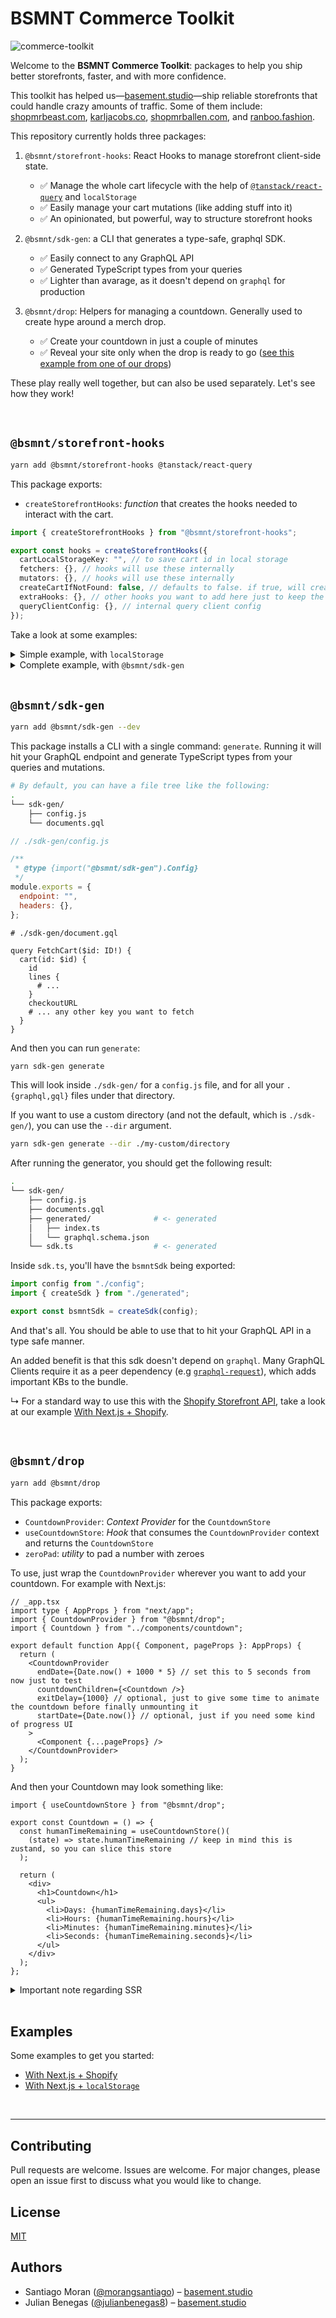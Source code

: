 # BSMNT Commerce Toolkit

![commerce-toolkit](https://user-images.githubusercontent.com/40034115/195423154-223a8187-5c3c-4caa-a19a-843b07d1684a.jpeg)

Welcome to the **BSMNT Commerce Toolkit**: packages to help you ship better storefronts, faster, and with more confidence.

This toolkit has helped us—[basement.studio](https://basement.studio/)—ship reliable storefronts that could handle crazy amounts of traffic. Some of them include: [shopmrbeast.com](https://shopmrbeast.com/), [karljacobs.co](https://karljacobs.co/), [shopmrballen.com](https://shopmrballen.com/), and [ranboo.fashion](https://ranboo.fashion/).

This repository currently holds three packages:

1. `@bsmnt/storefront-hooks`: React Hooks to manage storefront client-side state.

   - ✅ Manage the whole cart lifecycle with the help of [`@tanstack/react-query`](https://tanstack.com/query/v4) and `localStorage`
   - ✅ Easily manage your cart mutations (like adding stuff into it)
   - ✅ An opinionated, but powerful, way to structure storefront hooks

2. `@bsmnt/sdk-gen`: a CLI that generates a type-safe, graphql SDK.

   - ✅ Easily connect to any GraphQL API
   - ✅ Generated TypeScript types from your queries
   - ✅ Lighter than avarage, as it doesn't depend on `graphql` for production

3. `@bsmnt/drop`: Helpers for managing a countdown. Generally used to create hype around a merch drop.
   - ✅ Create your countdown in just a couple of minutes
   - ✅ Reveal your site only when the drop is ready to go ([see this example from one of our drops](https://twitter.com/MikaelSargsyan/status/1578131832331272224))

These play really well together, but can also be used separately. Let's see how they work!

<br />

## `@bsmnt/storefront-hooks`

```zsh
yarn add @bsmnt/storefront-hooks @tanstack/react-query
```

This package exports:

- `createStorefrontHooks`: _function_ that creates the hooks needed to interact with the cart.

```ts
import { createStorefrontHooks } from "@bsmnt/storefront-hooks";

export const hooks = createStorefrontHooks({
  cartLocalStorageKey: "", // to save cart id in local storage
  fetchers: {}, // hooks will use these internally
  mutators: {}, // hooks will use these internally
  createCartIfNotFound: false, // defaults to false. if true, will create a cart if none is found
  extraHooks: {}, // other hooks you want to add here just to keep the code organized
  queryClientConfig: {}, // internal query client config
});
```

Take a look at some examples:

<details>
    <summary>Simple example, with <code>localStorage</code></summary>
    
```ts
// todo
```
</details>
<details>
    <summary>Complete example, with <code>@bsmnt/sdk-gen</code></summary>

```bash
# Given the following file tree:
.
└── storefront/
    ├── sdk-gen/
    │   └── sdk.ts # generated with @bsmnt/sdk-gen
    └── hooks.ts # <- we'll work here
```

This example depends on [@bsmnt/sdk-gen](#bsmntsdk-gen).

```ts
// ./storefront/hooks.ts

import { createStorefrontHooks } from "@bsmnt/storefront-hooks";
import { bsmntSdk } from "../gql-sdk/sdk";

export const hooks = createStorefrontHooks({
  cartLocalStorageKey: "<my-store>",
  fetchers: {
    fetchCart: async (cartId) => {
      const { cart } = await bsmntSdk.FetchCart({ id: cartId });
      if (cart === undefined) throw new Error("Request failed");
      return cart;
    },
  },
  mutators: {
    addLineItemsToCart: async (cartId, lines) => {
      const { cartLinesAdd } = await bsmntSdk.AddLineItem({
        cartId,
        lines,
      });
      return {
        data: cartLinesAdd?.cart,
        userErrors: cartLinesAdd?.userErrors,
      };
    },
    createCart: async () => {
      const { cartCreate } = await bsmntSdk.CreateCart();
      return {
        data: cartCreate?.cart,
        userErrors: cartCreate?.userErrors,
      };
    },
    createCartWithLines: async (lines) => {
      const { cartCreate } = await bsmntSdk.CreateCartWithLines({ lines });
      return {
        data: cartCreate?.cart,
        userErrors: cartCreate?.userErrors,
      };
    },
    removeLineItemsFromCart: async (cartId, lineIds) => {
      const { cartLinesRemove } = await bsmntSdk.RemoveLineItem({
        cartId,
        lineIds,
      });
      return {
        data: cartLinesRemove?.cart,
        userErrors: cartLinesRemove?.userErrors,
      };
    },
    updateLineItemsInCart: async (cartId, lines) => {
      const { cartLinesUpdate } = await bsmntSdk.UpdateLineItem({
        cartId,
        lines: lines.map((l) => ({
          id: l.merchandiseId,
          quantity: l.quantity,
          attributes: l.attributes,
        })),
      });
      return {
        data: cartLinesUpdate?.cart,
        userErrors: cartLinesUpdate?.userErrors,
      };
    },
  },
});
```

</details>

<br />
 
## `@bsmnt/sdk-gen`

```zsh
yarn add @bsmnt/sdk-gen --dev
```

This package installs a CLI with a single command: `generate`. Running it will hit your GraphQL endpoint and generate TypeScript types from your queries and mutations.

```bash
# By default, you can have a file tree like the following:
.
└── sdk-gen/
    ├── config.js
    └── documents.gql
```

```js
// ./sdk-gen/config.js

/**
 * @type {import("@bsmnt/sdk-gen").Config}
 */
module.exports = {
  endpoint: "",
  headers: {},
};
```

```gql
# ./sdk-gen/document.gql

query FetchCart($id: ID!) {
  cart(id: $id) {
    id
    lines {
      # ...
    }
    checkoutURL
    # ... any other key you want to fetch
  }
}

```

And then you can run `generate`:

```zsh
yarn sdk-gen generate
```

This will look inside `./sdk-gen/` for a `config.js` file, and for all your `.{graphql,gql}` files under that directory.

If you want to use a custom directory (and not the default, which is `./sdk-gen/`), you can use the `--dir` argument.

```zsh
yarn sdk-gen generate --dir ./my-custom/directory
```

After running the generator, you should get the following result:

```bash
.
└── sdk-gen/
    ├── config.js
    ├── documents.gql
    ├── generated/              # <- generated
    │   ├── index.ts
    │   └── graphql.schema.json
    └── sdk.ts                  # <- generated
```

Inside `sdk.ts`, you'll have the `bsmntSdk` being exported:

```ts
import config from "./config";
import { createSdk } from "./generated";

export const bsmntSdk = createSdk(config);
```

And that's all. You should be able to use that to hit your GraphQL API in a type safe manner.

An added benefit is that this sdk doesn't depend on `graphql`. Many GraphQL Clients require it as a peer dependency (e.g [`graphql-request`](https://github.com/prisma-labs/graphql-request/blob/master/package.json#L53)), which adds important KBs to the bundle.

↳ For a standard way to use this with the [Shopify Storefront API](https://shopify.dev/api/storefront), take a look at our example [With Next.js + Shopify](./examples/nextjs-shopify/src/storefront/sdk-gen).

<br />

## `@bsmnt/drop`

```zsh
yarn add @bsmnt/drop
```

This package exports:

- `CountdownProvider`: _Context Provider_ for the `CountdownStore`
- `useCountdownStore`: _Hook_ that consumes the `CountdownProvider` context and returns the `CountdownStore`
- `zeroPad`: _utility_ to pad a number with zeroes

To use, just wrap the `CountdownProvider` wherever you want to add your countdown. For example with Next.js:

```tsx
// _app.tsx
import type { AppProps } from "next/app";
import { CountdownProvider } from "@bsmnt/drop";
import { Countdown } from "../components/countdown";

export default function App({ Component, pageProps }: AppProps) {
  return (
    <CountdownProvider
      endDate={Date.now() + 1000 * 5} // set this to 5 seconds from now just to test
      countdownChildren={<Countdown />}
      exitDelay={1000} // optional, just to give some time to animate the countdown before finally unmounting it
      startDate={Date.now()} // optional, just if you need some kind of progress UI
    >
      <Component {...pageProps} />
    </CountdownProvider>
  );
}
```

And then your Countdown may look something like:

```tsx
import { useCountdownStore } from "@bsmnt/drop";

export const Countdown = () => {
  const humanTimeRemaining = useCountdownStore()(
    (state) => state.humanTimeRemaining // keep in mind this is zustand, so you can slice this store
  );

  return (
    <div>
      <h1>Countdown</h1>
      <ul>
        <li>Days: {humanTimeRemaining.days}</li>
        <li>Hours: {humanTimeRemaining.hours}</li>
        <li>Minutes: {humanTimeRemaining.minutes}</li>
        <li>Seconds: {humanTimeRemaining.seconds}</li>
      </ul>
    </div>
  );
};
```

<details>
<summary>Important note regarding SSR</summary>

If you render `humanTimeRemaining.seconds`, there's a high chance that your server will render something different than your client, as that value will change each second.

In most cases, you can safely `suppressHydrationWarning` (see issue [#21](https://github.com/basementstudio/commerce-toolkit/issues/21) for more info):

```tsx
import { useCountdownStore } from "@bsmnt/drop";

export const Countdown = () => {
  const humanTimeRemaining = useCountdownStore()(
    (state) => state.humanTimeRemaining // keep in mind this is zustand, so you can slice this store
  );

  return (
    <div>
      <h1>Countdown</h1>
      <ul>
        <li suppressHydrationWarning>Days: {humanTimeRemaining.days}</li>
        <li suppressHydrationWarning>Hours: {humanTimeRemaining.hours}</li>
        <li suppressHydrationWarning>Minutes: {humanTimeRemaining.minutes}</li>
        <li suppressHydrationWarning>Seconds: {humanTimeRemaining.seconds}</li>
      </ul>
    </div>
  );
};
```

If you don't want to take that risk, a safer option is waiting until your app is hydrated before rendering the real time remaining:

```tsx
import { useEffect, useState } from "react";
import { useCountdownStore } from "@bsmnt/drop";

const Countdown = () => {
  const humanTimeRemaining = useCountdownStore()(
    (state) => state.humanTimeRemaining // keep in mind this is zustand, so you can slice this store
  );

  const [hasRenderedOnce, setHasRenderedOnce] = useState(false);

  useEffect(() => {
    setHasRenderedOnce(true);
  }, []);

  return (
    <div>
      <h1>Countdown</h1>
      <ul>
        <li>Days: {humanTimeRemaining.days}</li>
        <li>Hours: {humanTimeRemaining.hours}</li>
        <li>Minutes: {hasRenderedOnce ? humanTimeRemaining.minutes : "59"}</li>
        <li>Seconds: {hasRenderedOnce ? humanTimeRemaining.seconds : "59"}</li>
      </ul>
    </div>
  );
};
```

</details>

<br />

## Examples

Some examples to get you started:

- [With Next.js + Shopify](./examples/nextjs-shopify)
- [With Next.js + `localStorage`](./examples/nextjs-localstorage)

<br />

---

## Contributing

Pull requests are welcome. Issues are welcome. For major changes, please open an issue first to discuss what you would like to change.

## License

[MIT](./LICENSE/)

## Authors

- Santiago Moran ([@morangsantiago](https://twitter.com/morangsantiago)) – [basement.studio](https://basement.studio)
- Julian Benegas ([@julianbenegas8](https://twitter.com/julianbenegas8)) – [basement.studio](https://basement.studio)
